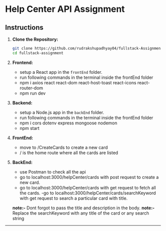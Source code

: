 # Help Center API Assignment

## Instructions

1. **Clone the Repository:**
   ```bash
   git clone https://github.com/rudrakshupadhyay04/fullstack-Assignment.git
   cd fullstack-assignment
   ```

2. **Frontend:**
   - setup a React app in the `frontEnd` folder.
   - run following commands in the terminal inside the frontEnd folder
   - npm i axios react react-dom react-host-toast react-icons react-router-dom
   - npm run dev 

3. **Backend:**
   - setup a Node.js app in the `backEnd` folder.
   - run following commands in the terminal inside the frontEnd folder
   - npm i cors dotenv express mongoose nodemon
   - npm start


4. **FrontEnd:**
   - move to /CreateCards to create a new card
   - / is the home route where all the cards are listed

5. **BackEnd:**
   - use Postman to check all the api
   - go to  localhost:3000/helpCenter/cards with post request to create a new card.
   - go to localhost:3000/helpCenter/cards with get request to fetch all the cards.
   -go to localhost:3000/helpCenter/cards/searchKeyword with get request to search a particular card with title.

   **note:-** Dont forgot to pass the title and description in the body.
   **note:-** Replace the searchKeyword with any title of the card or any search string

---

